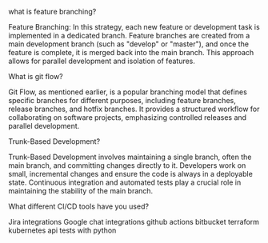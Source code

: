 what is feature branching?

Feature Branching:
In this strategy, each new feature or development task is implemented in a dedicated branch. Feature branches are created from a main development branch (such as "develop" or "master"), and once the feature is complete, it is merged back into the main branch. This approach allows for parallel development and isolation of features.

What is git flow?

Git Flow, as mentioned earlier, is a popular branching model that defines specific branches for different purposes, including feature branches, release branches, and hotfix branches. It provides a structured workflow for collaborating on software projects, emphasizing controlled releases and parallel development.

Trunk-Based Development?

Trunk-Based Development involves maintaining a single branch, often the main branch, and committing changes directly to it. Developers work on small, incremental changes and ensure the code is always in a deployable state. Continuous integration and automated tests play a crucial role in maintaining the stability of the main branch.

What different CI/CD tools have you used?

Jira integrations
Google chat integrations
github actions
bitbucket
terraform
kubernetes
api tests with python
